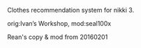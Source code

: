 Clothes recommendation system for nikki 3.

orig:Ivan’s Workshop, mod:seal100x

Rean's copy & mod from 20160201
